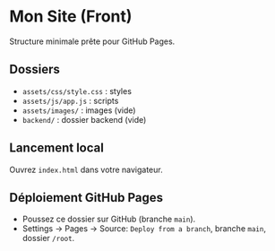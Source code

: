 # Mon Site (Front)

Structure minimale prête pour GitHub Pages.

## Dossiers
- `assets/css/style.css` : styles
- `assets/js/app.js` : scripts
- `assets/images/` : images (vide)
- `backend/` : dossier backend (vide)

## Lancement local
Ouvrez `index.html` dans votre navigateur.

## Déploiement GitHub Pages
- Poussez ce dossier sur GitHub (branche `main`).
- Settings → Pages → Source: `Deploy from a branch`, branche `main`, dossier `/root`.
